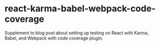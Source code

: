 # react-karma-babel-webpack-code-coverage
Supplement to blog post about setting up testing on React with Karma, Babel, and Webpack with code coverage plugin.
